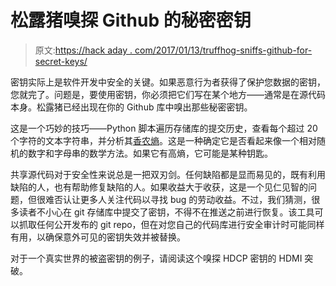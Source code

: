 # 松露猪嗅探 Github 的秘密密钥

> 原文:[https://hack aday . com/2017/01/13/truffhog-sniffs-github-for-secret-keys/](https://hackaday.com/2017/01/13/trufflehog-sniffs-github-for-secret-keys/)

密钥实际上是软件开发中安全的关键。如果恶意行为者获得了保护您数据的密钥，您就完了。问题是，要使用密钥，你必须把它们写在某个地方——通常是在源代码本身。松露猪已经出现在你的 Github 库中嗅出那些秘密密钥。

这是一个巧妙的技巧——Python 脚本遍历存储库的提交历史，查看每个超过 20 个字符的文本字符串，并分析其[香农熵](https://en.wikipedia.org/wiki/Entropy_(information_theory))。这是一种确定它是否看起来像一个相对随机的数字和字母串的数学方法。如果它有高熵，它可能是某种钥匙。

共享源代码对于安全性来说总是一把双刃剑。任何缺陷都是显而易见的，既有利用缺陷的人，也有帮助修复缺陷的人。如果收益大于收获，这是一个见仁见智的问题，但很难否认让更多人关注代码以寻找 bug 的劳动收益。不过，我们猜测，很多读者不小心在 git 存储库中提交了密钥，不得不在推送之前进行恢复。该工具可以抓取任何公开发布的 git repo，但在对您自己的代码库进行安全审计时可能同样有用，以确保意外可见的密钥失效并被替换。

对于一个真实世界的被盗密钥的例子，请阅读这个嗅探 HDCP 密钥的 HDMI 突破。